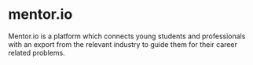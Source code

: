 # mentor.io
Mentor.io is a platform which connects young students and professionals with an export from the relevant industry to guide them for their career related problems.
